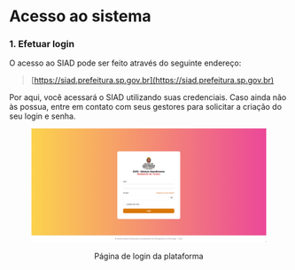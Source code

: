 # Acesso ao sistema



### 1. Efetuar login

O acesso ao SIAD pode ser feito através do seguinte endereço:

> &#x20;[https://siad.prefeitura.sp.gov.br](https://siad.prefeitura.sp.gov.br)

Por aqui, você acessará o SIAD utilizando suas credenciais. Caso ainda não às possua, entre em contato com seus gestores para solicitar a criação do seu login e senha.

<div align="center">

<figure><img src="../.gitbook/assets/image.png" alt="Página de login da plataforma"><figcaption><p>Página de login da plataforma</p></figcaption></figure>

</div>

